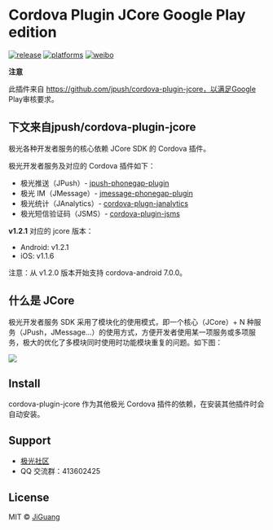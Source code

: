 # Cordova Plugin JCore Google Play edition

[![release](https://img.shields.io/badge/release-1.2.1-blue.svg)](https://github.com/jpush/jpush-phonegap-plugin/releases)
[![platforms](https://img.shields.io/badge/platforms-iOS%7CAndroid-lightgrey.svg)](https://github.com/jpush/jpush-phonegap-plugin)
[![weibo](https://img.shields.io/badge/weibo-JPush-blue.svg)](http://weibo.com/jpush?refer_flag=1001030101_&is_all=1)

**注意**

此插件来自 https://github.com/jpush/cordova-plugin-jcore，以满足Google Play审核要求。

## 下文来自jpush/cordova-plugin-jcore
极光各种开发者服务的核心依赖 JCore SDK 的 Cordova 插件。

极光开发者服务及对应的 Cordova 插件如下：

- 极光推送（JPush）- [jpush-phonegap-plugin](https://github.com/jpush/jpush-phonegap-plugin)
- 极光 IM（JMessage）- [jmessage-phonegap-plugin](https://github.com/jpush/jmessage-phonegap-plugin)
- 极光统计（JAnalytics）- [cordova-plugn-janalytics](https://github.com/jpush/cordova-plugin-janalytics)
- 极光短信验证码（JSMS）- [cordova-plugin-jsms](https://github.com/jpush/cordova-plugin-jsms)

**v1.2.1** 对应的 jcore 版本：

- Android: v1.2.1
- iOS: v1.1.6

注意：从 v1.2.0 版本开始支持 cordova-android 7.0.0。

## 什么是 JCore

极光开发者服务 SDK 采用了模块化的使用模式，即一个核心（JCore）+ N 种服务（JPush，JMessage...）的使用方式，方便开发者使用某一项服务或多项服务，极大的优化了多模块同时使用时功能模块重复的问题。如下图：

![](doc/sdk_model.png)

## Install

cordova-plugin-jcore 作为其他极光 Cordova 插件的依赖，在安装其他插件时会自动安装。

## Support

- [极光社区](http://community.jiguang.cn/)
- QQ 交流群：413602425

## License

MIT © [JiGuang](/license)

